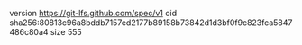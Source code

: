 version https://git-lfs.github.com/spec/v1
oid sha256:80813c96a8bddb7157ed2177b89158b73842d1d3bf0f9c823fca5847486c80a4
size 555

